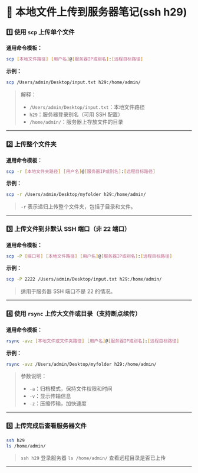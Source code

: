 # 📌 本地文件上传到服务器笔记(ssh h29)

### 1️⃣ 使用 `scp` 上传单个文件

**通用命令模板：**

```bash
scp [本地文件路径] [用户名]@[服务器IP或别名]:[远程目标路径]
```

**示例：**

```bash
scp /Users/admin/Desktop/input.txt h29:/home/admin/
```

> 解释：
>
> * `/Users/admin/Desktop/input.txt`：本地文件路径
> * `h29`：服务器登录别名（可用 SSH 配置）
> * `/home/admin/`：服务器上存放文件的目录

---

### 2️⃣ 上传整个文件夹

**通用命令模板：**

```bash
scp -r [本地文件夹路径] [用户名]@[服务器IP或别名]:[远程目标路径]
```

**示例：**

```bash
scp -r /Users/admin/Desktop/myfolder h29:/home/admin/
```

> `-r` 表示递归上传整个文件夹，包括子目录和文件。

---

### 3️⃣ 上传文件到非默认 SSH 端口（非 22 端口）

**通用命令模板：**

```bash
scp -P [端口号] [本地文件路径] [用户名]@[服务器IP或别名]:[远程目标路径]
```

**示例：**

```bash
scp -P 2222 /Users/admin/Desktop/input.txt h29:/home/admin/
```

> 适用于服务器 SSH 端口不是 22 的情况。

---

### 4️⃣ 使用 `rsync` 上传大文件或目录（支持断点续传）

**通用命令模板：**

```bash
rsync -avz [本地文件或文件夹路径] [用户名]@[服务器IP或别名]:[远程目标路径]
```

**示例：**

```bash
rsync -avz /Users/admin/Desktop/myfolder h29:/home/admin/
```

> 参数说明：
>
> * `-a`：归档模式，保持文件权限和时间
> * `-v`：显示传输信息
> * `-z`：压缩传输，加快速度

---

### 5️⃣ 上传完成后查看服务器文件

```bash
ssh h29
ls /home/admin/
```

> `ssh h29` 登录服务器
> `ls /home/admin/` 查看远程目录是否已上传

---

